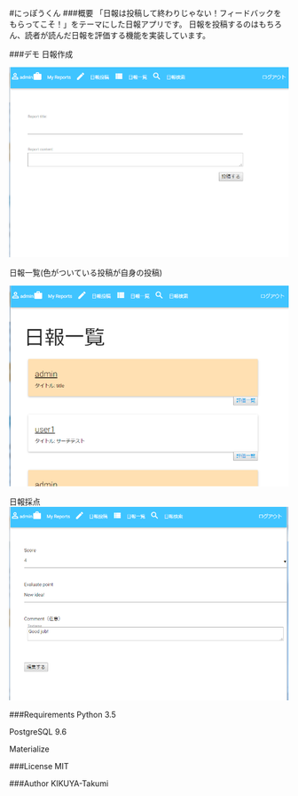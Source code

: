 #にっぽうくん
###概要
「日報は投稿して終わりじゃない！フィードバックをもらってこそ！」をテーマにした日報アプリです。
日報を投稿するのはもちろん、読者が読んだ日報を評価する機能を実装しています。

###デモ
日報作成

![](report_entry.jpg)

日報一覧(色がついている投稿が自身の投稿)

![](index.jpg)


日報採点
![](score.jpg)


###Requirements
Python 3.5

PostgreSQL 9.6

Materialize

###License
MIT

###Author
KIKUYA-Takumi